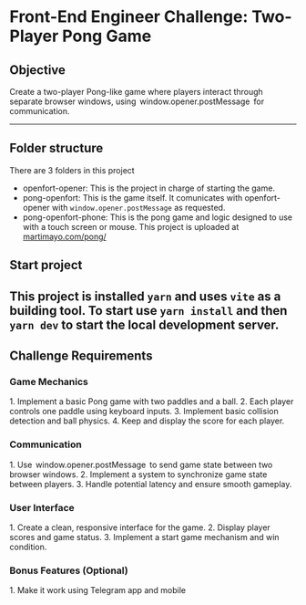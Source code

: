 # Front-End Engineer Challenge: Two-Player Pong Game

## Objective
Create a two-player Pong-like game where players interact through separate browser windows, using ⁠ window.opener.postMessage ⁠ for communication.

---
## Folder structure
There are 3 folders in this project
* openfort-opener: This is the project in charge of starting the game.
* pong-openfort: This is the game itself. It comunicates with openfort-opener with `window.opener.postMessage` as requested.
* pong-openfort-phone: This is the pong game and logic designed to use with a touch screen or mouse. This project is uploaded at [martimayo.com/pong/](https://www.martimayo.com/pong/)⁠

## Start project
This project is installed `yarn` and uses `vite` as a building tool.
To start use `yarn install` and then `yarn dev` to start the local development server.
---
## Challenge Requirements
### Game Mechanics
1.⁠ ⁠Implement a basic Pong game with two paddles and a ball.
2.⁠ ⁠Each player controls one paddle using keyboard inputs.
3.⁠ ⁠Implement basic collision detection and ball physics.
4.⁠ ⁠Keep and display the score for each player.

### Communication
1.⁠ ⁠Use ⁠ window.opener.postMessage ⁠ to send game state between two browser windows.
2.⁠ ⁠Implement a system to synchronize game state between players.
3.⁠ ⁠Handle potential latency and ensure smooth gameplay.

### User Interface
1.⁠ ⁠Create a clean, responsive interface for the game.
2.⁠ ⁠Display player scores and game status.
3.⁠ ⁠Implement a start game mechanism and win condition.

### Bonus Features (Optional)
1.⁠ ⁠Make it work using Telegram app and mobile
